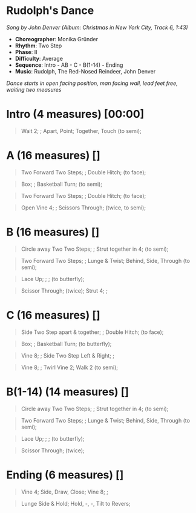# Rudolph's Dance
*Song by John Denver (Album: Christmas in New York City, Track 6, 1:43)*
 
* **Choreographer**: Monika Gründer
* **Rhythm**: Two Step
* **Phase**: II
* **Difficulty**: Average
* **Sequence**: Intro - AB - C - B(1-14) - Ending
* **Music**: Rudolph, The Red-Nosed Reindeer, John Denver
 
*Dance starts in open facing position, man facing wall, lead feet free, waiting two measures*
 
# Intro (4 measures) [00:00]

> Wait 2; ; Apart, Point; Together, Touch (to semi);

# A (16 measures) []

> Two Forward Two Steps; ; Double Hitch; (to face);

> Box; ; Basketball Turn; (to semi);

> Two Forward Two Steps; ; Double Hitch; (to face);

> Open Vine 4; ; Scissors Through; (twice, to semi); 

# B (16 measures) []

> Circle away Two Two Steps; ; Strut together in 4; (to semi);

> Two Forward Two Steps; ; Lunge & Twist; Behind, Side, Through (to semi);

> Lace Up; ; ; (to butterfly);

> Scissor Through; (twice); Strut 4; ;

# C (16 measures) []

> Side Two Step apart & together; ; Double Hitch; (to face);

> Box; ; Basketball Turn; (to butterfly);

> Vine 8; ; Side Two Step Left & Right; ;

> Vine 8; ; Twirl Vine 2; Walk 2 (to semi);

# B(1-14) (14 measures) []

> Circle away Two Two Steps; ; Strut together in 4; (to semi);

> Two Forward Two Steps; ; Lunge & Twist; Behind, Side, Through (to semi);

> Lace Up; ; ; (to butterfly);

> Scissor Through; (twice);

# Ending (6 measures) []

> Vine 4; Side, Draw, Close; Vine 8; ;

> Lunge Side & Hold; Hold, -, -, Tilt to Revers;

